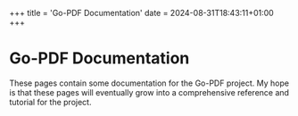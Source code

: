 +++
title = 'Go-PDF Documentation'
date = 2024-08-31T18:43:11+01:00
+++

# Go-PDF Documentation

These pages contain some documentation for the Go-PDF project.
My hope is that these pages will eventually grow into a comprehensive
reference and tutorial for the project.
